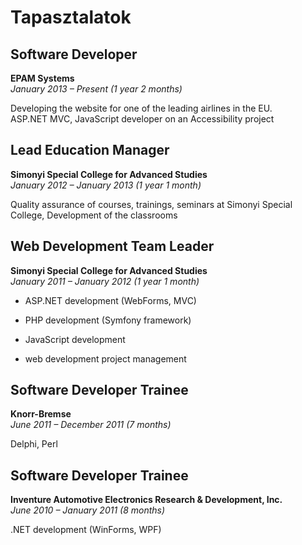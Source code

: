 Tapasztalatok
=============

Software Developer
------------------

**EPAM Systems**\
*January 2013 – Present (1 year 2 months)*

Developing the website for one of the leading airlines in the EU.\
ASP.NET MVC, JavaScript developer on an Accessibility project

Lead Education Manager
----------------------

**Simonyi Special College for Advanced Studies**\
*January 2012 – January 2013 (1 year 1 month)*

Quality assurance of courses, trainings, seminars at Simonyi Special
College, Development of the classrooms

Web Development Team Leader
---------------------------

**Simonyi Special College for Advanced Studies**\
*January 2011 – January 2012 (1 year 1 month)*

- ASP.NET development (WebForms, MVC)

- PHP development (Symfony framework)

- JavaScript development

- web development project management

Software Developer Trainee
--------------------------

**Knorr-Bremse**\
*June 2011 – December 2011 (7 months)*

Delphi, Perl

Software Developer Trainee
--------------------------

**Inventure Automotive Electronics Research & Development, Inc.**\
*June 2010 – January 2011 (8 months)*

.NET development (WinForms, WPF)

